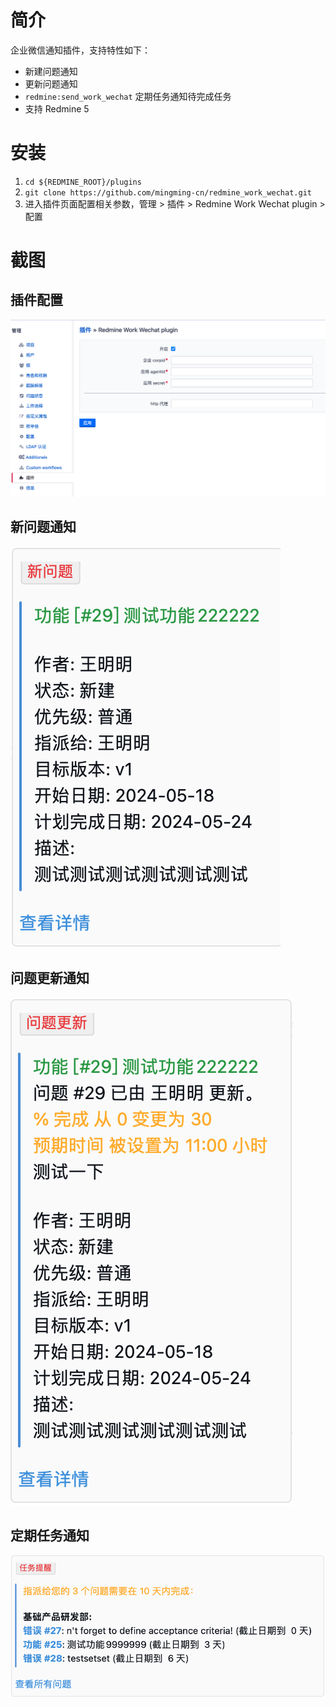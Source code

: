 # 简介

企业微信通知插件，支持特性如下：

* 新建问题通知
* 更新问题通知
* `redmine:send_work_wechat` 定期任务通知待完成任务
* 支持 Redmine 5

# 安装

1. `cd ${REDMINE_ROOT}/plugins`
2. `git clone https://github.com/mingming-cn/redmine_work_wechat.git`
3. 进入插件页面配置相关参数，管理 > 插件 > Redmine Work Wechat plugin > 配置

# 截图

## 插件配置
![](assets/images/plugin_config.png)

## 新问题通知
![](assets/images/msg_new_issue.png)

## 问题更新通知
![](assets/images/msg_issue_updated.png)

## 定期任务通知
![](assets/images/msg_task.png)
